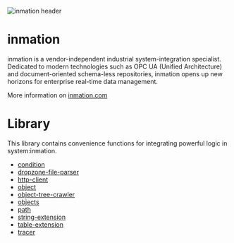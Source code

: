 ![inmation header](https://www.inmation.com/images/inmation_github_header.png "inmation")

# inmation

inmation is a vendor-independent industrial system-integration specialist. Dedicated to modern technologies such as OPC UA (Unified Architecture) and document-oriented schema-less repositories, inmation opens up new horizons for enterprise real-time data management.

More information on [inmation.com](http://inmation.com)

# Library

This library contains convenience functions for integrating powerful logic in system:inmation.

- [condition](./docs/condition.md "condition")
- [dropzone-file-parser](./docs/dropzone-file-parser.md "dropzone-file-parser")
- [http-client](./docs/http-client.md "http-client")
- [object](./docs/object.md "object")
- [object-tree-crawler](./docs/object-tree-crawler.md "object-tree-crawler")
- [objects](./docs/objects.md "objects")
- [path](./docs/path.md "path")
- [string-extension](./docs/string-extension.md "string-extension")
- [table-extension](./docs/table-extension.md "table-extension")
- [tracer](./docs/tracer.md "tracer")

